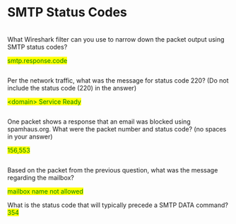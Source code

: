 # SMTP Status Codes

\
What Wireshark filter can you use to narrow down the packet output using SMTP status codes?

<mark style="color:green;">smtp.response.code</mark>

&#x20;

<figure><img src="https://camo.githubusercontent.com/6c924ae9d37fcdd2fa6547d86330af295eb204b3b85b533afa4f484b3e37be44/68747470733a2f2f692e696d6775722e636f6d2f417578627a31712e706e67" alt=""><figcaption></figcaption></figure>

Per the network traffic, what was the message for status code 220? (Do not include the status code (220) in the answer)

<mark style="color:green;">\<domain> Service Ready</mark>

&#x20;

<figure><img src="https://camo.githubusercontent.com/98f035e674f2d24ad40a58e4a6eba3a640f48c801e9193a627a447b05d50a174/68747470733a2f2f692e696d6775722e636f6d2f7a304c6d4f31792e706e67" alt=""><figcaption></figcaption></figure>

One packet shows a response that an email was blocked using spamhaus.org. What were the packet number and status code? (no spaces in your answer)

<mark style="color:green;">156,553</mark>

&#x20;

<figure><img src="https://camo.githubusercontent.com/4c6cc606b589b5500c6cab5bfa2110b637d56f8c2bd3ec985cd21d32ec8991ed/68747470733a2f2f692e696d6775722e636f6d2f6955354c4d65532e706e67" alt=""><figcaption></figcaption></figure>

Based on the packet from the previous question, what was the message regarding the mailbox?

<mark style="color:green;">mailbox name not allowed</mark>



What is the status code that will typically precede a SMTP DATA command?\
<mark style="color:green;">354</mark>

&#x20;

<figure><img src="https://camo.githubusercontent.com/1fe3c0af8a9f8b90f7e3a9fca0bb5f2b52a2a517a574fb584e1afad9b36da3d6/68747470733a2f2f692e696d6775722e636f6d2f6e62626e7849512e706e67" alt=""><figcaption></figcaption></figure>
